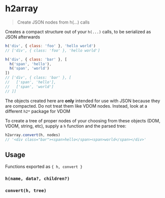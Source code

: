 # h2array
> Create JSON nodes from h(...) calls

Creates a compact structure out of your `h(...)` calls, to be serialized as JSON afterwards

```js
h('div', { class: 'foo' }, 'hello world')
// ['div', { class: 'foo' }, 'hello world']

h('div', { class: 'bar' }, [
  h('span', 'hello'),
  h('span', 'world')
])
// ['div', { class: 'bar' }, [
//   ['span', 'hello'],
//   ['span', 'world']
// ]]
```

The objects created here are **only** intended for use with JSON because they are compacted.  Do not treat them like VDOM nodes.  Instead, look at a different `h2*` package for VDOM

To create a tree of proper nodes of your choosing from these objects (DOM, VDOM, string, etc), supply a `h` function and the parsed tree:

```js
h2array.convert(h, nodes)
// '<div class="bar"><span>hello</span><span>world</span></div>'
```

## Usage
Functions exported as `{ h, convert }`

### `h(name, data?, children?)`

### `convert(h, tree)`
